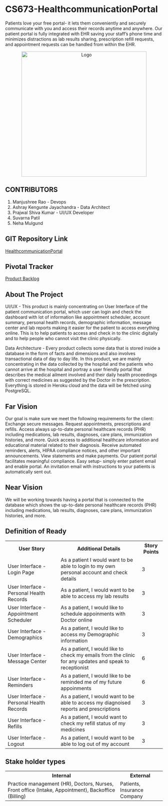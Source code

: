 # CS673-HealthcommunicationPortal

Patients love your free portal- it lets them conveniently and securely communicate with you and access their records anytime and anywhere. Our patient portal is fully integrated with EHR saving your staff’s phone time and minimizes distractions as lab results sharing, prescription refill requests, and appointment requests can be handled from within the EHR.

<p align="center">
  <a href="https://github.com/ashraykengunte/CS673-HealthcommunicationPortal">
    <img src="PortalImage.jpg" alt="Logo" width="400" height="400">
  </a>


## CONTRIBUTORS 
1. Manjushree Rao - Devops
2. Ashray Kengunte Jayachandra - Data Architect
3. Prajwal Shiva Kumar - UI/UX Developer
4. Suvarna Patil
5. Neha Mulgund

## GIT Repository Link
[HealthcommunicationPortal](https://github.com/ManjushreeRao/CS673-HealthcommunicationPortal)
  
## Pivotal Tracker 
[Product Backlog](https://www.pivotaltracker.com/n/projects/2534904)
  

## About The Project

UI/UX - This product is mainly concentrating on User Interface of the patient communication portal, which user can login and check the dashboard with lot of information like appointment scheduler, account summary, personal health records, demographic information, message center and lab reports making it easier for the patient to access everything online. This is to help patients to access and check in to the clinic digitally and to help people who cannot visit the clinic physically. 
 
Data Architecture - Every product collects some data that is stored inside a database in the form of facts and dimensions and also involves transactional data of day to day life. In this product, we are mainly concentrating in the data collected by the hospital and the patients who cannot arrive at the hospital and portray a user friendly portal that describes the medical ailment involved and their daily health proceedings with correct medicines as suggested by the Doctor in the prescription. Everything is stored in Heroku cloud and the data will be fetched using PostgreSQL. 

## Far Vision 
  Our goal is make sure we meet the following requirements for the client:
  Exchange secure messages.
  Request appointments, prescriptions and refills.
  Access always up-to-date personal healthcare records (PHR) including medications, lab results, diagnoses, care plans, immunization histories, and more.
  Quick access to additional healthcare information and educational material related to their diagnosis.
  Receive automated reminders, alerts, HIPAA compliance notices, and other important announcements.
  View statements and make payments.
  Our patient portal facilitates meaningful compliance.
  Easy setup- simply enter patient email and enable portal. 
  An invitation email with instructions to your patients is automatically sent out.

## Near Vision
  We will be working towards having a portal that is connected to the database which shows the up-to-date personal healthcare records (PHR) including medications, lab results,     diagnoses, care plans, immunization histories, and more.
    
## Definition of Ready
  
<table>
  <tr>
    <th>User Story</th>
    <th>Additional Details</th>
    <th>Story Points</th>
  </tr>
  <tr>
    <td>User Interface - Login Page</td>
    <td>As a patient I would want to be able to login to my own personal account and check details</td>
	<td>3</td>
  </tr>
  <tr>
    <td>User Interface - Personal Health Records</td>
    <td>As a patient, I would want to be able to access my lab results</td>
	<td>3</td>
  </tr>
    <tr>
    <td>User Interface - Appointment Scheduler</td>
    <td>As a patient, I would like to schedule appoinments with Doctor online</td>
	<td>3</td>
  </tr>
    <tr>	
    <td>User Interface - Demographics</td>
    <td>As a patient, I would like to access my Demographic information</td>
	<td>3</td>
  </tr>
     <tr>
    <td>User Interface - Message Center</td>
    <td>As a patient, I would like to check my emails from the clinic for any updates and speak to receptionist</td>
	<td>6</td>
  </tr> 
   <tr>
   <td>User Interface - Reminders</td>
    <td>As a patient, I would like to be reminded me of my future appoinments</td>
	<td>6</td>
  </tr>
   <tr>
    <td>User Interface - Personal Health Records</td>
    <td>As a patient, I would want to be able to access my diagnoised reports and prescriptions</td>
	<td>3</td>
  </tr>  
   <tr>
    <td>User Interface - Refills</td>
    <td>As a patient, I would want to check my refill status of my medicines</td>
	<td>3</td>
  </tr>
   <tr>
	<td>User Interface - Logout</td>
    <td>As a patient, I would want to be able to log out of my account</td>
	<td>3</td>	
   </tr>
</table>
  
## Stake holder types

<table>
  <tr>
    <th>Internal</th>
    <th>External</th>
  </tr>
  <tr>
    <td>Practice management (HR), 
      Doctors, 
      Nurses, 
      Front office (Intake, Appointment), 
      Backoffice (Billing)
</td>
    <td>Patients, 
      Insurance Company</td>
  </tr>
  </table>
 
